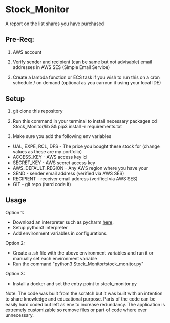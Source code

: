 # Stock_Monitor
A report on the list shares you have purchased

## Pre-Req:

1. AWS account

2. Verify sender and recipient (can be same but not advisable) email addresses in AWS SES (Simple Email Service)

3. Create a lambda function or ECS task if you wish to run this on a cron schedule / on demand (optional as you can run it using your local IDE)

## Setup

1. git clone this repository

2. Run this command in your terminal to install necessary packages
cd Stock_Monitor/lib && pip3 install -r requirements.txt

2. Make sure you add the following env variables
* UAL, EXPE, RCL, DFS - The price you bought these stock for (change values as these are my portfolio)
* ACCESS_KEY - AWS access key id
* SECRET_KEY - AWS secret access key
* AWS_DEFAULT_REGION - Any AWS region where you have your 
* SEND - sender email address (verified via AWS SES)
* RECIPIENT - receiver email address (verified via AWS SES)
* GIT - git repo (hard code it)

## Usage

Option 1:
  * Download an interpreter such as pycharm [here](https://www.jetbrains.com/pycharm/download/download-thanks.html).
  * Setup python3 interpreter
  * Add environment variables in configurations
  
Option 2:
  * Create a .sh file with the above environment variables and run it or manually set each environment variable
  * Run the command "python3 Stock_Monitor/stock_monitor.py"
  
Option 3:
  * Install a docker and set the entry point to stock_monitor.py



Note: The code was built from the scratch but it was built with an intention to share knowledge and educational purpose. Parts of the code can be easily hard coded but left as env to increase redundancy. The application is extremely customizable so remove files or part of code where ever unnecessary.
